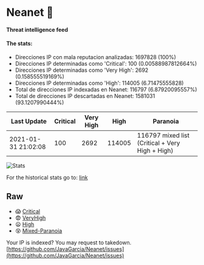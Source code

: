 # Neanet :hocho:
#### Threat intelligence feed
#### The stats:

- Direcciones IP con mala reputacion analizadas: 1697828 (100%)
- Direcciones IP determinadas como 'Critical':  100 (0.00588987812664%)
- Direcciones IP determinadas como 'Very High':  2692 (0.158555519169%)
- Direcciones IP determinadas como 'High':  114005 (6.71475555828)
- Total de direcciones IP indexadas en Neanet:  116797 (6.87920095557%)
- Total de direcciones IP descartadas en Neanet:  1581031 (93.1207990444%)

| Last Update | Critical | Very High | High | Paranoia |
| --- | --- | --- | --- | --- |
| 2021-01-31 21:02:08 | 100 | 2692 | 114005 | 116797 mixed list (Critical + Very High + High)|

![Stats](https://docs.google.com/spreadsheets/d/e/2PACX-1vSnaNMIXVabIpDJjufMlzH7poXnshF3mgd8Is1g9ytUEzVsP5my4Trn8f-xkoLLQ38xpL3HtmUexLo6/pubchart?oid=501124687&format=image)

For the historical stats go to: [link](/stats.csv)
## Raw
- :scream: [Critical](https://raw.githubusercontent.com/JavaGarcia/Neanet/master/blacklists/neanet_critical.txt)
- :fearful: [VeryHigh](https://raw.githubusercontent.com/JavaGarcia/Neanet/master/blacklists/neanet_veryHigh.txtt)
- :frowning: [High](https://raw.githubusercontent.com/JavaGarcia/Neanet/master/blacklists/neanet_high.txt)
- :dizzy_face: [Mixed-Paranoia](https://raw.githubusercontent.com/JavaGarcia/Neanet/master/blacklists/neanet_all.txt)


Your IP is indexed? You may request to takedown. [https://github.com/JavaGarcia/Neanet/issues](https://github.com/JavaGarcia/Neanet/issues)



























































































































































































































































































































































































































































































































































































































































































































































































































































































































































































































































































































































































































































































































































































































































































































































































































































































































































































































































































































































































































































































































































































































































































































































































































































































































































































































































































































































































































































































































































































































































































































































































































































































































































































































































































































































































































































































































































































































































































































































































































